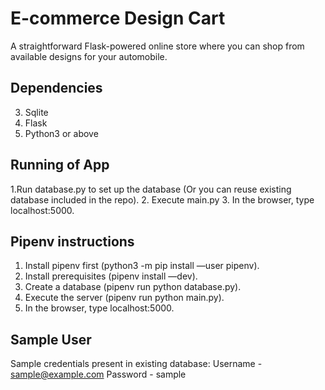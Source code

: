 # E-commerce Design Cart  
A straightforward Flask-powered online store where you can shop from available designs for your automobile.
  
## Dependencies ##
3. Sqlite
2. Flask
1. Python3 or above

## Running of App ##
1.Run database.py to set up the database (Or you can reuse existing database included in the repo).
2. Execute main.py
3. In the browser, type localhost:5000.

## Pipenv instructions ##
1. Install pipenv first (python3 -m pip install —user pipenv).
2. Install prerequisites (pipenv install —dev).
3. Create a database (pipenv run python database.py).
4. Execute the server (pipenv run python main.py).
5. In the browser, type localhost:5000.
## Sample User ##
Sample credentials present in existing database:
Username - sample@example.com
Password - sample

